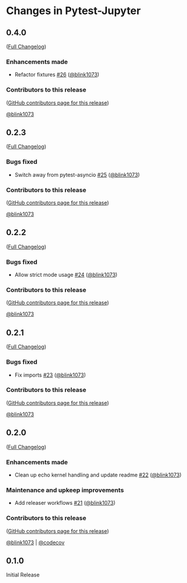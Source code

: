 # Changes in Pytest-Jupyter

<!-- <START NEW CHANGELOG ENTRY> -->

## 0.4.0

([Full Changelog](https://github.com/jupyter-server/pytest-jupyter/compare/v0.2.3...e6b05fed3a3d10627ffe222cd2d3ca9ca1ee7bce))

### Enhancements made

- Refactor fixtures [#26](https://github.com/jupyter-server/pytest-jupyter/pull/26) ([@blink1073](https://github.com/blink1073))

### Contributors to this release

([GitHub contributors page for this release](https://github.com/jupyter-server/pytest-jupyter/graphs/contributors?from=2022-11-27&to=2022-11-27&type=c))

[@blink1073](https://github.com/search?q=repo%3Ajupyter-server%2Fpytest-jupyter+involves%3Ablink1073+updated%3A2022-11-27..2022-11-27&type=Issues)

<!-- <END NEW CHANGELOG ENTRY> -->

## 0.2.3

([Full Changelog](https://github.com/jupyter-server/pytest-jupyter/compare/v0.2.2...5e7c41b19baaa04253f08b8e2474ea72983683d4))

### Bugs fixed

- Switch away from pytest-asyncio [#25](https://github.com/jupyter-server/pytest-jupyter/pull/25) ([@blink1073](https://github.com/blink1073))

### Contributors to this release

([GitHub contributors page for this release](https://github.com/jupyter-server/pytest-jupyter/graphs/contributors?from=2022-11-27&to=2022-11-27&type=c))

[@blink1073](https://github.com/search?q=repo%3Ajupyter-server%2Fpytest-jupyter+involves%3Ablink1073+updated%3A2022-11-27..2022-11-27&type=Issues)

## 0.2.2

([Full Changelog](https://github.com/jupyter-server/pytest-jupyter/compare/v0.2.1...83d5ae13da2decca72fbcdfb718770340e2e6d56))

### Bugs fixed

- Allow strict mode usage [#24](https://github.com/jupyter-server/pytest-jupyter/pull/24) ([@blink1073](https://github.com/blink1073))

### Contributors to this release

([GitHub contributors page for this release](https://github.com/jupyter-server/pytest-jupyter/graphs/contributors?from=2022-11-27&to=2022-11-27&type=c))

[@blink1073](https://github.com/search?q=repo%3Ajupyter-server%2Fpytest-jupyter+involves%3Ablink1073+updated%3A2022-11-27..2022-11-27&type=Issues)

## 0.2.1

([Full Changelog](https://github.com/jupyter-server/pytest-jupyter/compare/v0.2.0...07f05b235d8c7731dda84e6738ab0252179feb38))

### Bugs fixed

- Fix imports [#23](https://github.com/jupyter-server/pytest-jupyter/pull/23) ([@blink1073](https://github.com/blink1073))

### Contributors to this release

([GitHub contributors page for this release](https://github.com/jupyter-server/pytest-jupyter/graphs/contributors?from=2022-11-27&to=2022-11-27&type=c))

[@blink1073](https://github.com/search?q=repo%3Ajupyter-server%2Fpytest-jupyter+involves%3Ablink1073+updated%3A2022-11-27..2022-11-27&type=Issues)

## 0.2.0

([Full Changelog](https://github.com/jupyter-server/pytest-jupyter/compare/0.1.0...6c530ccefdfda73ba3ed9cc4d36356c30efec6e8))

### Enhancements made

- Clean up echo kernel handling and update readme [#22](https://github.com/jupyter-server/pytest-jupyter/pull/22) ([@blink1073](https://github.com/blink1073))

### Maintenance and upkeep improvements

- Add releaser workflows [#21](https://github.com/jupyter-server/pytest-jupyter/pull/21) ([@blink1073](https://github.com/blink1073))

### Contributors to this release

([GitHub contributors page for this release](https://github.com/jupyter-server/pytest-jupyter/graphs/contributors?from=2022-11-27&to=2022-11-27&type=c))

[@blink1073](https://github.com/search?q=repo%3Ajupyter-server%2Fpytest-jupyter+involves%3Ablink1073+updated%3A2022-11-27..2022-11-27&type=Issues) | [@codecov](https://github.com/search?q=repo%3Ajupyter-server%2Fpytest-jupyter+involves%3Acodecov+updated%3A2022-11-27..2022-11-27&type=Issues)

## 0.1.0

Initial Release
